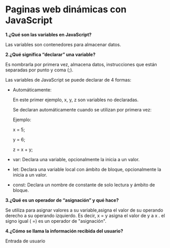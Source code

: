 # Paginas web dinámicas con JavaScript  

**1.¿Qué son las variables en JavaScript?**  
  
Las variables son contenedores para almacenar datos.

**2.¿Qué significa “declarar” una variable?**

Es nombrarla por primera vez, almacena datos, instrucciones que están separadas por punto y coma (;).  
     
Las variables de JavaScript se puede declarar de 4 formas:
    
   + Automáticamente:
  
     En este primer ejemplo, x, y, z son        variables no declaradas.  
  
     Se declaran automáticamente cuando se      utilizan por primera vez:

     Ejemplo:
   
     x = 5;
   
     y = 6;
   
     z = x + y;

   + var:
     Declara una variable, opcionalmente        la inicia a un valor.

   + let:
     Declara una variable local con ámbito      de bloque, opcionalmente la inicia a       un valor.

   + const:
     Declara un nombre de constante de          solo lectura y ámbito de bloque.


**3.¿Qué es un operador de “asignación” y       qué hace?**

  Se utiliza para asignar valores a su       variable,asigna el valor de su             operando derecho a su operando             izquierdo. Es decir, x = y asigna el       valor de y a x . el signo  igual ( =)      es un operador de "asignación".

**4.¿Cómo se llama la información recibida     del usuario?**
   
  Entrada de usuario 
